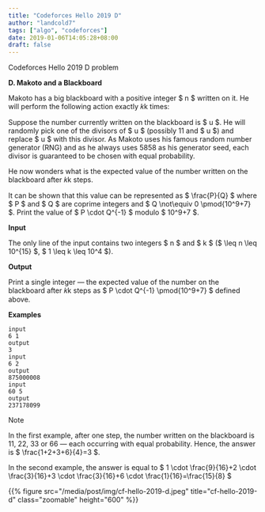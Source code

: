 ```yaml
---
title: "Codeforces Hello 2019 D"
author: "landcold7"
tags: ["algo", "codeforces"]
date: 2019-01-06T14:05:28+08:00
draft: false
---
```


Codeforces Hello 2019 D problem

<!--more-->

**D. Makoto and a Blackboard**


Makoto has a big blackboard with a positive integer $ n $ written on it. He will perform the following action exactly 𝑘k times:

Suppose the number currently written on the blackboard is $ u $. He will randomly pick one of the divisors of $ u $ (possibly 11 and $ u $) and replace $ u $ with this divisor. As Makoto uses his famous random number generator (RNG) and as he always uses 5858 as his generator seed, each divisor is guaranteed to be chosen with equal probability.

He now wonders what is the expected value of the number written on the blackboard after 𝑘k steps.

It can be shown that this value can be represented as $ \frac{P}{Q} $ where $ P $ and $ Q $ are coprime integers and $ Q \not\equiv 0 \pmod{10^9+7} $. Print the value of $ P \cdot Q^{-1} $ modulo $ 10^9+7 $.

**Input**

The only line of the input contains two integers $ n $ and $ k $ ($ \leq n \leq 10^{15} $, $ 1 \leq k \leq 10^4 $).

**Output**

Print a single integer — the expected value of the number on the blackboard after 𝑘k steps as $ P \cdot Q^{-1} \pmod{10^9+7} $ defined above.

**Examples**

```
input
6 1
output
3
input
6 2
output
875000008
input
60 5
output
237178099
```

Note

In the first example, after one step, the number written on the blackboard is 11, 22, 33 or 66 — each occurring with equal probability. Hence, the answer is $ \frac{1+2+3+6}{4}=3 $.

In the second example, the answer is equal to $ 1 \cdot \frac{9}{16}+2 \cdot \frac{3}{16}+3 \cdot \frac{3}{16}+6 \cdot \frac{1}{16}=\frac{15}{8} $

{{% figure src="/media/post/img/cf-hello-2019-d.jpeg"  title="cf-hello-2019-d" class="zoomable" height="600" %}}
